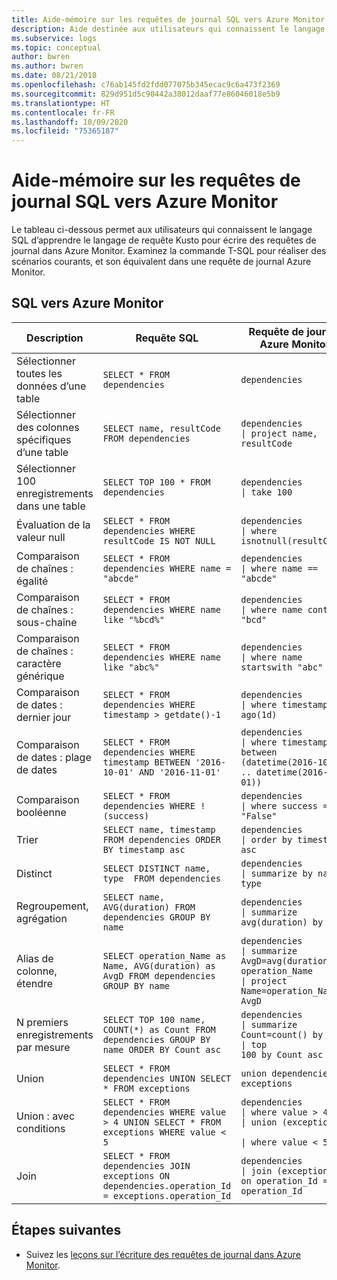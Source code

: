 ```yaml
---
title: Aide-mémoire sur les requêtes de journal SQL vers Azure Monitor | Microsoft Docs
description: Aide destinée aux utilisateurs qui connaissent le langage SQL pour écrire des requêtes de journal dans Azure Monitor.
ms.subservice: logs
ms.topic: conceptual
author: bwren
ms.author: bwren
ms.date: 08/21/2018
ms.openlocfilehash: c76ab145fd2fdd077075b345ecac9c6a473f2369
ms.sourcegitcommit: 829d951d5c90442a38012daaf77e86046018e5b9
ms.translationtype: HT
ms.contentlocale: fr-FR
ms.lasthandoff: 10/09/2020
ms.locfileid: "75365187"
---
```

# <a name="sql-to-azure-monitor-log-query-cheat-sheet"></a>Aide-mémoire sur les requêtes de journal SQL vers Azure Monitor 

Le tableau ci-dessous permet aux utilisateurs qui connaissent le langage SQL d’apprendre le langage de requête Kusto pour écrire des requêtes de journal dans Azure Monitor. Examinez la commande T-SQL pour réaliser des scénarios courants, et son équivalent dans une requête de journal Azure Monitor.

## <a name="sql-to-azure-monitor"></a>SQL vers Azure Monitor

Description                             |Requête SQL                                                                                          |Requête de journal Azure Monitor
----------------------------------------|---------------------------------------------------------------------------------------------------|----------------------------------------
Sélectionner toutes les données d’une table            |`SELECT * FROM dependencies`                                                                       |<code>dependencies</code>
Sélectionner des colonnes spécifiques d’une table    |`SELECT name, resultCode FROM dependencies`                                                        |<code>dependencies <br>&#124; project name, resultCode</code>
Sélectionner 100 enregistrements dans une table         |`SELECT TOP 100 * FROM dependencies`                                                               |<code>dependencies <br>&#124; take 100</code>
Évaluation de la valeur null                         |`SELECT * FROM dependencies WHERE resultCode IS NOT NULL`                                          |<code>dependencies <br>&#124; where isnotnull(resultCode)</code>
Comparaison de chaînes : égalité             |`SELECT * FROM dependencies WHERE name = "abcde"`                                                  |<code>dependencies <br>&#124; where name == "abcde"</code>
Comparaison de chaînes : sous-chaîne            |`SELECT * FROM dependencies WHERE name like "%bcd%"`                                                   |<code>dependencies <br>&#124; where name contains "bcd"</code>
Comparaison de chaînes : caractère générique             |`SELECT * FROM dependencies WHERE name like "abc%"`                                                |<code>dependencies <br>&#124; where name startswith "abc"</code>
Comparaison de dates : dernier jour             |`SELECT * FROM dependencies WHERE timestamp > getdate()-1`                                         |<code>dependencies <br>&#124; where timestamp > ago(1d)</code>
Comparaison de dates : plage de dates             |`SELECT * FROM dependencies WHERE timestamp BETWEEN '2016-10-01' AND '2016-11-01'`                 |<code>dependencies <br>&#124; where timestamp between (datetime(2016-10-01) .. datetime(2016-10-01))</code>
Comparaison booléenne                      |`SELECT * FROM dependencies WHERE !(success)`                                                      |<code>dependencies <br>&#124; where success == "False" </code>
Trier                                    |`SELECT name, timestamp FROM dependencies ORDER BY timestamp asc`                                  |<code>dependencies <br>&#124; order by timestamp asc </code>
Distinct                                |`SELECT DISTINCT name, type  FROM dependencies`                                                    |<code>dependencies <br>&#124; summarize by name, type </code>
Regroupement, agrégation                   |`SELECT name, AVG(duration) FROM dependencies GROUP BY name`                                       |<code>dependencies <br>&#124; summarize avg(duration) by name </code>
Alias de colonne, étendre                  |`SELECT operation_Name as Name, AVG(duration) as AvgD FROM dependencies GROUP BY name`             |<code>dependencies <br>&#124; summarize AvgD=avg(duration) by operation_Name <br>&#124; project Name=operation_Name, AvgD</code>
N premiers enregistrements par mesure                |`SELECT TOP 100 name, COUNT(*) as Count FROM dependencies GROUP BY name ORDER BY Count asc`        |<code>dependencies <br>&#124; summarize Count=count() by name <br>&#124; top 100 by Count asc</code>
Union                                   |`SELECT * FROM dependencies UNION SELECT * FROM exceptions`                                        |<code>union dependencies, exceptions</code>
Union : avec conditions                  |`SELECT * FROM dependencies WHERE value > 4 UNION SELECT * FROM exceptions WHERE value < 5`                |<code>dependencies <br>&#124; where value > 4 <br>&#124; union (exceptions <br>&#124; where value < 5)</code>
Join                                    |`SELECT * FROM dependencies JOIN exceptions ON dependencies.operation_Id = exceptions.operation_Id`|<code>dependencies <br>&#124; join (exceptions) on operation_Id == operation_Id</code>


## <a name="next-steps"></a>Étapes suivantes

- Suivez les [leçons sur l’écriture des requêtes de journal dans Azure Monitor](get-started-queries.md).
